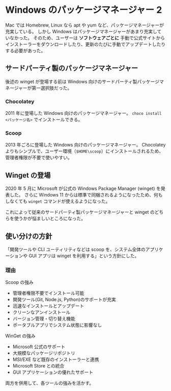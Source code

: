 # Windows のパッケージマネージャー 2

Mac では Homebrew, Linux なら apt や yum など、パッケージマネージャーが充実している。
しかし Windows はパッケージマネージャーがあまり充実していなかった。
そのため、ユーザーは **ソフトウェアごとに** 手動で公式サイトからインストーラーをダウンロードしたり、更新のたびに手動でアップデートしたりする必要があった。

## サードパーティ製のパッケージマネージャー

後述の winget が登場する前は Windows 向けのサードパーティ製パッケージマネージャーが第一選択肢だった。

### Chocolatey

2011 年に登場した Windows 向けのパッケージマネージャー。
`choco install <パッケージ名>` でインストールできる。

### Scoop

2013 年ごろに登場した Windows 向けのパッケージマネージャー。
Chocolatey よりもシンプルで、ユーザー環境（`$HOME\scoop`）にインストールされるため、管理者権限が不要で使いやすい。

## Winget の登場

2020 年 5 月に Microsoft が公式の Windows Package Manager (winget) を発表した。
さらに Windows 11 からは標準で同梱されるようになったため、何もしなくても `winget` コマンドが使えるようになった。

これによって従来のサードパーティ製パッケージマネージャーと winget のどちらを使うかが悩ましいところになった。

## 使い分けの方針

「開発ツールや CLI ユーティリティなどは scoop を、システム全体のアプリケーションや GUI アプリは winget を利用する」という方針にした。

### 理由

Scoop の強み

- 管理者権限不要でインストール可能
- 開発ツール(Git, Node.js, Python)のサポートが充実
- 迅速なインストールとアップデート
- クリーンなアンインストール
- バージョン管理・切り替え機能
- ポータブルアプリでシステム状態に影響なし

WinGet の強み

- Microsoft 公式のサポート
- 大規模なパッケージリポジトリ
- MSI/EXE など既存のインストーラーと連携
- Microsoft Store との統合
- GUI アプリケーションの優れたサポート

両方を併用して、各ツールの強みを活かす。

